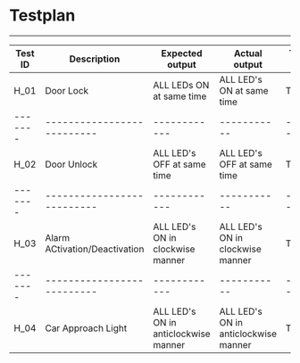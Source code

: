 # Testplan

-----------------------------------------------------------------------------------------------
| Test ID  |    Description                   | Expected output | Actual output | Type of test |  Passed or Not|
|-------|--------------------------|------------|-----------|-------|-----|
|  H_01    | Door Lock |     ALL LEDs ON at same time    |    ALL LED's ON at same time    |   Technical  | ✅ |
|-------|--------------------------|------------|-----------|-------|-----|
|  H_02    | Door Unlock |      ALL LED's OFF at same time   |   ALL LED's OFF at same time    |   Technical  | ✅ |
|-------|--------------------------|------------|-----------|-------|-----|
|  H_03    | Alarm ACtivation/Deactivation|ALL LED's ON in clockwise manner| ALL LED's ON in clockwise manner  |   Technical  | ✅ |
|-------|--------------------------|------------|-----------|-------|-----|
|  H_04    | Car Approach Light |ALL LED's ON in anticlockwise manner| ALL LED's ON in anticlockwise manner |   Technical  | ✅ |

